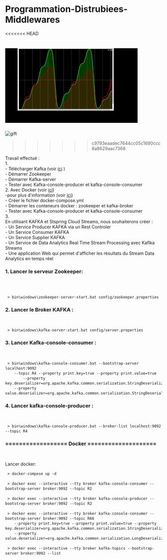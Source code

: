 # Programmation-Distrubiees-Middlewares
<<<<<<< HEAD

<img src="images/1.gif"><br>
=======
![gift](https://github.com/abdlkrim3/Programmation-Distrubiees-Middlewares/assets/78179606/c0734b10-d912-4d60-8848-d0b9ed3e4be7)
>>>>>>> c9793eaadec7644cc05c1690ccc8a8629aac7368
<p>
Travail effectué :<br>
1. <br>
- Télécharger Kafka (voir <a href="https://kafka.apache.org/downloads">ici</a> )<br>
- Démarrer Zookeeper<br>
- Démarrer Kafka-server<br>
- Tester avec Kafka-console-producer et kafka-console-consumer<br>
2. Avec Docker (voir <a href=" https://developer.confluent.io/quickstart/kafka-docker">ici</a>)<br>
 -pour plus d'information (voir <a href="https://www.youtube.com/watch?v=9O1Kuk2xXO8" >ici</a>)<br>
 - Créer le fichier docker-compose.yml<br>
 - Démarrer les conteneurs docker : zookeeper et kafka-broker<br>
 - Tester avec Kafka-console-producer et kafka-console-consumer<br>
3.<br> 
En utilisant KAFKA et Stspring Cloud Streams, nous souhaiterons créer :<br>
- Un Service Producer KAFKA via un Rest Controler<br>
- Un Service Consumer KAFKA<br>
- Un Service Supplier KAFKA<br>
- Un Service de Data Analytics Real Time Stream Processing avec Kaflka Streams<br>
- Une application Web qui permet d'afficher les résultats du Stream Data Analytics en temps réel<br>
</p>
<h3>1. Lancer le serveur Zookeeper:</h3><br><br>

	 > bin\windows\zookeeper-server-start.bat config/zookeeper.properties
<h3>2. Lancer le Broker KAFKA :</h3><br>

     > bin\windows\kafka-server-start.bat config/server.properties
<h3>3. Lancer Kafka-console-consumer :</h3><br>

     > bin\windows\kafka-console-consumer.bat --bootstrap-server localhost:9092
        --topic R4 --property print.key=true --property print.value=true
            --property key.deserializer=org.apache.kafka.common.serialization.StringDeserializer 
        --property value.deserializer=org.apache.kafka.common.serialization.StringDeserializer
<h3>4. Lancer kafka-console-producer :</h3><br>

     > bin\windows\kafka-console-producer.bat --broker-list localhost:9092 --topic R4
<h3>==================  Docker ====================</h3><br>

Lancer docker:

	 > docker-compose up -d

     > docker exec --interactive --tty broker kafka-console-consumer --bootstrap-server broker:9092 --topic R2

     > docker exec --interactive --tty broker kafka-console-producer --bootstrap-server broker:9092 --topic R2

     > docker exec --interactive --tty broker kafka-console-consumer --bootstrap-server broker:9092 --topic R66 
        --property print.key=true --property print.value=true --property key.deserializer=org.apache.kafka.common.serialization.StringDeserializer 
        --property value.deserializer=org.apache.kafka.common.serialization.LongDeserializer

     > docker exec --interactive --tty broker kafka-topics --bootstrap-server broker:9092 --list

